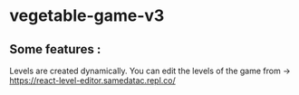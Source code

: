 # vegetable-game-v3

## Some features :
Levels are created dynamically. You can edit the levels of the game from -> https://react-level-editor.samedatac.repl.co/
